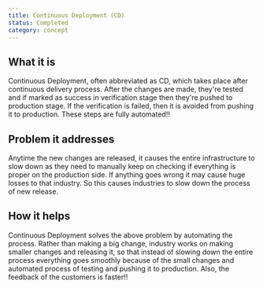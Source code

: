 ```yaml
---
title: Continuous Deployment (CD)
status: Completed
category: concept
---
```


## What it is
Continuous Deployment, often abbreviated as CD, which takes place after continuous delivery process. After the changes are made, they're tested and if marked as success in verification stage then they're pushed to production stage. If the verification is failed, then it is avoided from pushing it to production. These steps are fully automated!!

## Problem it addresses
Anytime the new changes are released, it causes the entire infrastructure to slow down as they need to manually keep on checking if everything is proper on the production side. If anything goes wrong it may cause huge losses to that industry. So this causes industries to slow down the process of new release.

## How it helps
Continuous Deployment solves the above problem by automating the process. Rather than making a big change, industry works on making smaller changes and releasing it, so that instead of slowing down the entire process everything goes smoothly because of the small changes and automated process of testing and pushing it to production. Also, the feedback of the customers is faster!!